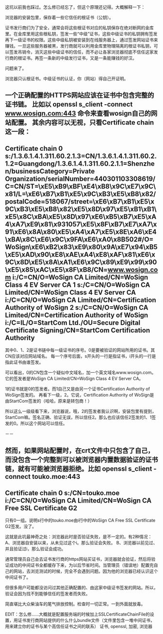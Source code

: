 这坑以前我也踩过。怎么修已经忘了，但这个原理还记得。大概解释一下：


浏览器的安装包里，保存着一些它信任的根证书（公钥）。

证书发行商们为了安全，通常会将这些根证书对应的私钥保存在绝对断网的金库里。在金库里用这些根私钥，签发一些“中级”证书，这些中级证书的私钥拥有签发再下一级证书的权限。这些中级私钥被安装到在线服务器上，通过签发网站证书来赚钱。一旦这些服务器被黑，发行商就可以利用金库里物理隔离的根证书私钥，可以签发吊销令，消灭这些中级证书的信任，而不必让各家浏览器彻底不信任这家发行商的根证书。再签一条新的中级发行证书，又是一条能赚钱的好汉。

问题来了。

浏览器只认根证书。中级证书的认证，你（网站）得自己开证明。

一个正确配置的HTTPS网站应该在证书中包含完整的证书链。
比如以 openssl s_client -connect www.wosign.com:443 命令来查看wosign自己的网站配置。
其余内容可以无视，只看Certificate chain这一段：
---
Certificate chain
0 s:/1.3.6.1.4.1.311.60.2.1.3=CN/1.3.6.1.4.1.311.60.2.1.2=Guangdong/1.3.6.1.4.1.311.60.2.1.1=Shenzhen/businessCategory=Private Organization/serialNumber=440301103308619/C=CN/ST=\xE5\xB9\xBF\xE4\xB8\x9C\xE7\x9C\x81/L=\xE6\xB7\xB1\xE5\x9C\xB3\xE5\xB8\x82/postalCode=518067/street=\xE6\xB7\xB1\xE5\x9C\xB3\xE5\xB8\x82\xE5\x8D\x97\xE5\xB1\xB1\xE5\x8C\xBA\xE5\x8D\x97\xE6\xB5\xB7\xE5\xA4\xA7\xE9\x81\x931057\xE5\x8F\xB7\xE7\xA7\x91\xE6\x8A\x80\xE5\xA4\xA7\xE5\x8E\xA6\xE4\xBA\x8C\xE6\x9C\x9FA\xE6\xA0\x8B502#/O=WoSign\xE6\xB2\x83\xE9\x80\x9A\xE7\x94\xB5\xE5\xAD\x90\xE8\xAE\xA4\xE8\xAF\x81\xE6\x9C\x8D\xE5\x8A\xA1\xE6\x9C\x89\xE9\x99\x90\xE5\x85\xAC\xE5\x8F\xB8/CN=www.wosign.com
   i:/C=CN/O=WoSign CA Limited/CN=WoSign Class 4 EV Server CA
1 s:/C=CN/O=WoSign CA Limited/CN=WoSign Class 4 EV Server CA
   i:/C=CN/O=WoSign CA Limited/CN=Certification Authority of WoSign
2 s:/C=CN/O=WoSign CA Limited/CN=Certification Authority of WoSign
   i:/C=IL/O=StartCom Ltd./OU=Secure Digital Certificate Signing/CN=StartCom Certification Authority
---

其中0、1、2是证书链中每一级证书的序号。0是要被验证的网站所用的证书。其CN应该对应网站域名。
每一个序号后面，s开头的一行是指证书，i开头的一行是指此证书由谁签发。

可以看出，0的CN包含一个疑似中文域名，加一个英文域名www.wosign.com。它的签发者是WoSign CA Limited/CN=WoSign Class 4 EV Server CA。

1的证书就是0的签发者。而1自己又是由另一个证书Certification Authority of WoSign签发的。
再看下一级，2。它说，Certification Authority of WoSign是由StartCom签发的（哈哈，原来是转包商！）

所以这么一级级看下来，浏览器说，哦，2的签发者我认识啊，安装包里有提到，StartCom嘛。签名正确、验证无误，所以信任2。那么也应该信任2签发的1、1签发的0。所以这个网站可以信任。

－－

然而，如果网站配置时，在crt文件中只包含了自己，而没包含一个完整到可以被浏览器内置数据验证的证书链，就有可能被浏览器拒绝。比如
openssl s_client -connect touko.moe:443
---
Certificate chain
0 s:/CN=touko.moe
   i:/C=CN/O=WoSign CA Limited/CN=WoSign CA Free SSL Certificate G2
---
只有0一组。说明s行中的touko.moe由i行中的WoSign CA Free SSL Certificate G2签发。没了。

这就是此坑最神奇之处：浏览器此时是否验证失败，是不一定的。有2种情况：
A、浏览器自安装以来，从未见过这个i。那么验证会失败。
B、浏览器以前见过、并且验证过i，那么验证会成功。

通常管理员自己会去证书发行商的https网站买证书，浏览器就会验证，然后将验证成功的中间证书全都缓存下来，为以后节省时间。当管理员（错误地）配置完自己的网站，去浏览测试的时候，完全不会遇到问题。因为他的浏览器已经认识这个中间证书了。

但很多用户可能都没访问过其他正确配置的、由这家中级证书签发的网站。所以，验证会因为找不到能够信任的签发者而失败。


简直堪比大众柴油车的尾气排放控制。检查时一切正常。一到外面就放毒。


EDIT：怎么修……大概就是配置服务端的时候加上SSLCertificateChainFile的设置，用证书发行商网站提供的什么什么bundle文件（文件里包含一堆中间证书，用来建立你的证书与某个高信任证书之间的联系）
证书, openssl, 加密, 浏览器
